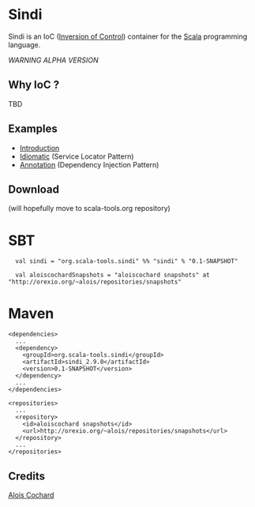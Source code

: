 # Sindi

Sindi is an IoC ([Inversion of Control](http://martinfowler.com/articles/injection.html)) container for the [Scala](http://www.scala-lang.org) programming language.

*WARNING ALPHA VERSION*

## Why IoC ?

TBD

## Examples

  * [Introduction](http://github.com/aloiscochard/sindi/blob/master/src/test/scala/sindi/examples/0_Introduction.scala)
  * [Idiomatic](http://github.com/aloiscochard/sindi/blob/master/src/test/scala/sindi/examples/1_Basic.scala) (Service Locator Pattern)
  * [Annotation](http://github.com/aloiscochard/sindi/blob/master/src/test/scala/sindi/examples/2_Annotation.scala) (Dependency Injection Pattern)

## Download

(will hopefully move to scala-tools.org repository)

# SBT

      val sindi = "org.scala-tools.sindi" %% "sindi" % "0.1-SNAPSHOT"

      val aloiscochardSnapshots = "aloiscochard snapshots" at "http://orexio.org/~alois/repositories/snapshots" 

# Maven

    <dependencies>
      ...
      <dependency>
        <groupId>org.scala-tools.sindi</groupId>
        <artifactId>sindi_2.9.0</artifactId>
        <version>0.1-SNAPSHOT</version>
      </dependency>
      ...
    </dependencies>

    <repositories>
      ...
      <repository>
        <id>aloiscochard snapshots</id>
        <url>http://orexio.org/~alois/repositories/snapshots</url>
      </repository>
      ...
    </repositories>

## Credits
[Alois Cochard](http://aloiscochard.blogspot.com)

